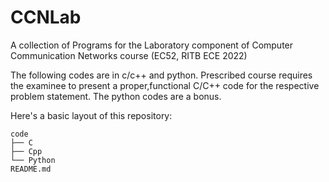 # CCNLab
A collection of Programs for the Laboratory component of  Computer Communication Networks course (EC52, RITB ECE 2022)


The following codes are in c/c++ and python. Prescribed course requires the examinee to present a proper,functional C/C++ code for the respective problem statement. The python codes are a bonus.

Here's a basic layout of this repository:
```
code
├── C
├── Cpp
└── Python
README.md
```
